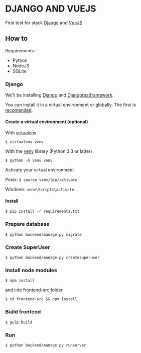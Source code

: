 # DJANGO AND VUEJS

First test for stack [Django](https://www.djangoproject.com/) and [VueJS](https://vuejs.org/)

## How to

Requirements :
* Python
* NodeJS
* SQLite

### Django

We'll be installing [Django](https://docs.djangoproject.com/en/1.9/topics/install/#installing-official-release) and
[Djangorestframework](http://www.django-rest-framework.org/).

You can install it in a virtual environment or globally. 
The first is [recomended](https://realpython.com/blog/python/python-virtual-environments-a-primer).

#### Create a virtual environment (optional)

With [virtualenv](https://realpython.com/blog/python/python-virtual-environments-a-primer/)

`$ virtualenv venv`

With the [venv](https://docs.python.org/3/library/venv.html#module-venv) library (Python 3.3 or latter)

`$ python -m venv venv`

Activate your virtual environment

Posix: `$ source venv/bin/activate` 

Windows: `venv\Scripts\activate`

#### Install

`$ pip install -r requirements.txt`

### Prepare database

`$ python backend/manage.py migrate`

### Create SuperUser

`$ python backend/manage.py createsuperuser`

### Install node modules

`$ npm install`

and into frontend-src folder

`$ cd frontend-src && npm install`

### Build frontend

`$ gulp build`

### Run

`$ python backend/manage.py runserver`
